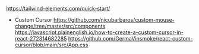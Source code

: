 https://tailwind-elements.com/quick-start/

- Custom Cursor
  https://github.com/nicubarbaros/custom-mouse-change/tree/master/src/components
  https://javascript.plainenglish.io/how-to-create-a-custom-cursor-in-react-272314682285
  https://github.com/GermaVinsmoke/react-custom-cursor/blob/main/src/App.css
